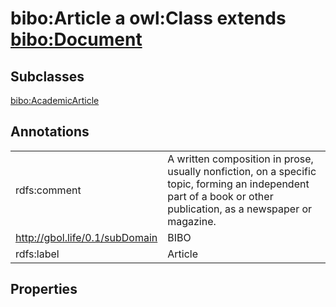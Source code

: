 # bibo:Article a owl:Class extends [bibo:Document](/ontology/bibo/Document)

## Subclasses

[bibo:AcademicArticle](/ontology/bibo/AcademicArticle)

## Annotations

|||
|-----|-----|
|rdfs:comment|A written composition in prose, usually nonfiction, on a specific topic, forming an independent part of a book or other publication, as a newspaper or magazine.|
|<http://gbol.life/0.1/subDomain>|BIBO|
|rdfs:label|Article|

## Properties


